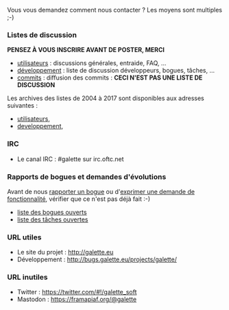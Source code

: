 <p>Vous vous demandez comment nous contacter ? Les moyens sont multiples ;-)</p>


<p><a id="mailing_lists"></a></p>


<h3>Listes de discussion</h3>


<p><strong>PENSEZ À VOUS INSCRIRE AVANT DE POSTER, MERCI</strong></p>

<ul>
<li><a href="https://listengine.tuxfamily.org/lists.galette.eu/users/">utilisateurs</a> : discussions générales, entraide, FAQ, ...</li>
<li><a href="https://listengine.tuxfamily.org/lists.galette.eu/devel/">développement</a> : liste de discussion développeurs, bogues, tâches, ...</li>
<li><a href="https://listengine.tuxfamily.org/lists.galette.eu/commits/">commits</a> : diffusion des commits : <strong>CECI N'EST PAS UNE LISTE DE DISCUSSION</strong></li>
</ul>


<p>Les archives des listes de 2004 à 2017 sont disponibles aux adresses suivantes :</p>
<ul>
<li><a href="http://download.tuxfamily.org/galette/listes-galette/mail.gna.org/assets/images/galette-discussion/index.html">utilisateurs</a>,</li>
<li><a href="http://download.tuxfamily.org/galette/listes-galette/mail.gna.org/assets/images/galette-devel/index.html">developpement</a>,</li>
</ul>


<p><a id="irc"></a></p>


<h3>IRC</h3>
<ul>
<li>Le canal IRC : #galette sur irc.oftc.net</li>
</ul>


<h3>Rapports de bogues et demandes d'évolutions</h3>


<p>Avant de nous <a href="http://bugs.galette.eu/projects/galette">rapporter un bogue</a> ou d'<a href="http://bugs.galette.eu/projects/galette/">exprimer une demande de fonctionnalité</a>, vérifier que ce n'est pas déjà fait :-)</p>

<ul>
<li><a href="http://bugs.galette.eu/projects/galette/issues?query_id=2">liste des bogues ouverts</a></li>
<li><a href="http://bugs.galette.eu/projects/galette/issues?query_id=3">liste des tâches ouvertes</a></li>
</ul>


<h3>URL utiles</h3>

<ul>
<li>Le site du projet : <a href="http://galette.eu">http://galette.eu</a></li>
<li>Développement : <a href="http://bugs.galette.eu/projects/galette/">http://bugs.galette.eu/projects/galette/</a></li>
</ul>


<h3>URL inutiles</h3>

<ul>
<li>Twitter : <a href="https://twitter.com/#!/galette_soft" title="https://twitter.com/#!/galette_soft">https://twitter.com/#!/galette_soft</a></li>
<li>Mastodon : <a href="https://framapiaf.org/@galette" title="https://framapiaf.org/@galette">https://framapiaf.org/@galette</a></li>
</ul>
